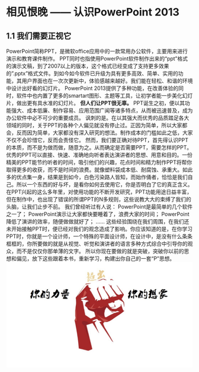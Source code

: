 # 相见恨晚 —— 认识PowerPoint 2013
## 1.1  我们需要正视它
PowerPoint简称PPT，是微软office应用中的一款常用办公软件，主要用来进行演示和教育课件制作。
PPT同时也指使用PowerPoint软件制作出来的“ppt”格式的演示文稿，到了2007以上的版本，这个格式已经变成了支持更多效果的”.pptx”格式文件。到如今如今软件已升级为具有更多高效、简单、实用的功能，其用户界面也在一次次更新中，体验感越来越好。我们能在轻松、和谐的环境中设计出好看的幻灯片。
PowerPoint 2013提供了多种功能，在改善体验的同时，软件中也内置了更多的smartart图形、主题等工具，让初学者能一步美化幻灯片，做出更有具水准的幻灯片。
**但人们让PPT很无辜。**
PPT诞生之初，便以其功能强大、成本低廉、制作容易、应用范围广闻等诸多特点，从而被迅速普及，成为办公软件中必不可少的重要成员。
讽刺的是。在以其强大而优秀的品质踏足各大领域的同时，关于PPT的各种个人偏见就没有停止过。正因为简单，所以大家都会，反而因为简单，大家都没有深入研究的想法。制作成本的门槛如此之低，大家不仅不会珍惜它，反而会责怪它。
然而，我们要正确对待PPT，首先得认识PPT的本质，而不是为做而做，随意为之。从而确定是否需要PPT，需要怎样的PPT。
优秀的PPT可以直接、快速、准确地向听者表达演讲者的思想、用意和目的。一份精美的PPT能节约听者的时间，吸引他们的兴趣，花点时间和精力制作PPT将帮你取得更多的收获，而不是时间的浪费。就像塑料袋成本低、耐腐蚀、承重大。如此多的优点集一身，结果是到如今，白色污染路人皆知，而始作俑者，恰恰是我们自己。所以一个东西的好与坏，是看你如何去使用它，你是否明白了它的真正含义。
在PPT兴起的这么多年里，对使用功能的不断开发研究，PPT功能用途日益丰富，但在制作中，也出现了错误的所谓PPT的N多规则，这些说教大大的束缚了我们的头脑，让我们止步不前。
我们曾经听过有人说：
PowerPoint是最简单的几个软件之一了；
PowerPoint演示让大家都快要睡着了，浪费大家的时间；
PowerPoint降低了演讲的效率，随便做做就好了；
……
这些经验围绕在我们周围，在我们还未开始接触PPT时，便已经对我们的观念造成了影响。你应该知道的是，在你学习PPT时，你就是一个设计师，一个特殊的平面设计师，在设计中，是没有什么条条框框的，你所要做的就是从视觉、听觉和演讲者的语言多种方式综合中引导你的观众，而不是仅仅你那单薄的文字。
所以你现在要做的就是突破，突破你以前的思想和偏见，放下这些跟着本书，重新学习，构建出你自己的一套“P”思想。
![](/assets/1-1.jpg)
